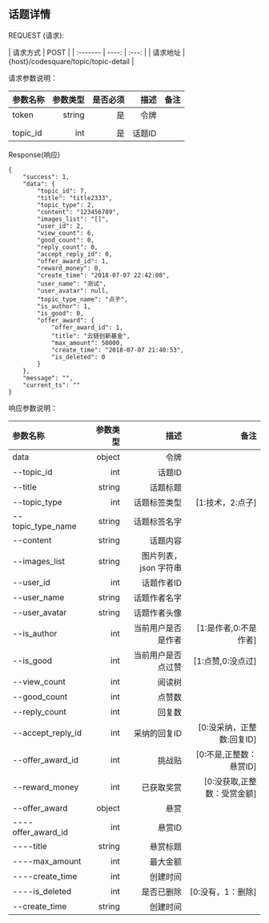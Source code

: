 ## 话题详情



REQUEST (请求):

|  请求方式    |    POST     |
| :------- | ----: | :---:  |
| 请求地址 | {host}/codesquare/topic/topic-detail  |

请求参数说明：

|    参数名称  | 参数类型 | 是否必须   | 描述   |备注|
| :------- | ----: | ---: | ---:   | ---:   |
| token | string |  是    |  令牌  ||
|||||
|topic_id|int|是|话题ID||





Response(响应)
	
    {
        "success": 1,
        "data": {
            "topic_id": 7,
            "title": "title2333",
            "topic_type": 2,
            "content": "123456789",
            "images_list": "[]",
            "user_id": 2,
            "view_count": 6,
            "good_count": 0,
            "reply_count": 0,
            "accept_reply_id": 0,
            "offer_award_id": 1,
            "reward_money": 0,
            "create_time": "2018-07-07 22:42:08",
            "user_name": "测试",
            "user_avatar": null,
            "topic_type_name": "点子",
            "is_author": 1,
            "is_good": 0,
            "offer_award": {
                "offer_award_id": 1,
                "title": "云链创新基金",
                "max_amount": 50000,
                "create_time": "2018-07-07 21:40:53",
                "is_deleted": 0
            }
        },
        "message": "",
        "current_ts": ""
    }


响应参数说明：

|    参数名称  | 参数类型 |  描述  |   备注 |
| :------- | ----: | ---: | ---:   | 
| data | object |    令牌  |    |
| --topic_id|int|话题ID||
| --title|string|话题标题||
| --topic_type|int|话题标签类型|[1:技术，2:点子]|
| --topic_type_name|string|话题标签名字||
| --content|string|话题内容||
| --images_list|string|图片列表，json 字符串||
| --user_id|int|话题作者ID||
| --user_name|string|话题作者名字||
| --user_avatar|string|话题作者头像||
| --is_author|int|当前用户是否是作者|[1:是作者,0:不是作者]|
| --is_good|int|当前用户是否点过赞|[1:点赞,0:没点过]|
| --view_count|int|阅读树||
| --good_count|int|点赞数||
| --reply_count|int|回复数||
| --accept_reply_id|int|采纳的回复ID|[0:没采纳，正整数:回复ID]|
| --offer_award_id|int|挑战贴|[0:不是,正整数：悬赏ID]|
| --reward_money|int|已获取奖赏|[0:没获取,正整数：受赏金额]|
| --offer_award|object|悬赏||
| ----offer_award_id|int|悬赏ID||
| ----title|string|悬赏标题||
| ----max_amount|int|最大金额||
| ----create_time|int|创建时间||
| ----is_deleted|int|是否已删除|[0:没有，1：删除]|
| --create_time|string|创建时间||
